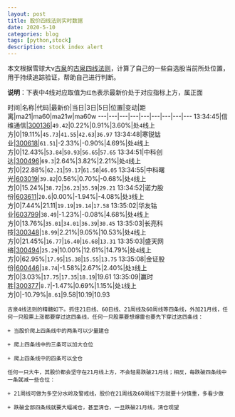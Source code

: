 ```yaml
---
layout: post
title: 股价四线法则实时数据
date: 2020-5-10
categories: blog
tags: [python,stock]
description: stock index alert
---
```



本文根据雪球大v[古泉](https://xueqiu.com/u/7148646888)的[古泉四线法则](https://xueqiu.com/7148646888/130498192)，计算了自己的一些自选股当前所处位置，用于持续追踪验证，帮助自己进行判断。

**说明**：下表中4线对应取值为`红色`表示最新价处于对应指标上方，属正面

时间|名称|代码|最新价|当日|3日|5日|位置|变动|距离|ma21|ma60|ma21w|ma60w
---|---|---|---|---|---|---|---|---
13:34:45|信维通信|[300136](https://xueqiu.com/S/SZ300136)|`49.42`|0.22%|0.91%|3.60%|处`4`线上方|0|19.11%|`45.73`|`41.55`|`42.63`|`36.97`
13:34:48|寒锐钴业|[300618](https://xueqiu.com/S/SZ300618)|`61.51`|-2.33%|-0.90%|4.69%|处`4`线上方|0|12.43%|`53.84`|`50.93`|`56.65`|`57.65`
13:34:51|中科创达|[300496](https://xueqiu.com/S/SZ300496)|`69.3`|2.64%|3.82%|2.21%|处`4`线上方|0|22.88%|`62.21`|`59.17`|`61.58`|`46.05`
13:34:55|中科曙光|[603019](https://xueqiu.com/S/SH603019)|`39.82`|0.56%|0.70%|-0.68%|处`4`线上方|0|15.24%|`38.72`|`36.23`|`35.59`|`29.21`
13:34:52|诺力股份|[603611](https://xueqiu.com/S/SH603611)|`20.6`|0.00%|-1.94%|-4.08%|处`3`线上方|0|7.44%|21.11|`19.19`|`19.14`|`17.58`
13:35:02|华友钴业|[603799](https://xueqiu.com/S/SH603799)|`38.49`|-1.23%|-0.08%|4.68%|处`4`线上方|0|13.76%|`35.01`|`34.01`|`36.39`|`30.45`
13:35:03|长亮科技|[300348](https://xueqiu.com/S/SZ300348)|`18.99`|2.21%|9.05%|10.53%|处`4`线上方|0|21.45%|`16.77`|`16.40`|`16.68`|`13.31`
13:35:03|盛天网络|[300494](https://xueqiu.com/S/SZ300494)|`25.29`|10.00%|12.61%|14.79%|处`4`线上方|0|62.95%|`17.95`|`15.38`|`15.55`|`13.75`
13:35:08|金证股份|[600446](https://xueqiu.com/S/SH600446)|`18.74`|-1.58%|2.67%|2.40%|处`3`线上方|0|3.03%|`17.75`|`17.35`|`18.19`|19.61
13:35:09|赢时胜|[300377](https://xueqiu.com/S/SZ300377)|`8.7`|-1.47%|0.69%|1.15%|处`1`线上方|0|-10.79%|`8.61`|9.58|10.19|10.93

```
古泉4线法则的精髓如下。抓住21日线、60日线、21周线及60周线等四条线，外加21月线，任何一只股票上涨都要穿过这四条线，任何一只股票要想爆雷也要先下穿过这四条线：

+ 当股价爬上四条线中的两条可以少量建仓

+ 爬上四条线中的三条可以加大仓位

+ 爬上四条线中的四条可以全仓

任何一只大牛，其股价都会坚守在21月线上方，不会轻易跌破21月线；相反，每跌破四条线中一条就减一些仓位：

+ 21周线可做为多空分水岭及警戒线，股价在21周线及60周线下方就要十分慎重，多看少做

+ 跌破全部四条线就要大幅减仓，甚至清仓，一旦跌破21月线，清仓观望
```